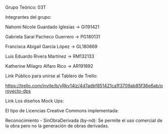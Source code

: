 Grupo Teórico: 03T

Integrantes del grupo:

Nahomi Nicole Guardado Iglesias -> GI191421

Gabriela Saraí Pacheco Guerrero -> PG180131

Francisca Abigail García López  -> GL180669

Luis Eduardo Rivera Martínez    -> RM132133

Katherine Milagro Alfaro Rico   -> AR191892

Link Público para unirse al Tablero de Trello:

https://trello.com/invite/b/yRkv14iz/4d7adbf851421ca1f3709ab85f36e6ab/proyecto-dps

Link Los diseños Mock Ups:



El tipo de Licencias Creative Commons implementada:

Reconocimiento - SinObraDerivada (by-nd): 
Se permite el uso comercial de la obra pero no la generación de obras derivadas.
